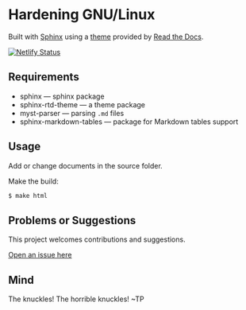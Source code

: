 # Hardening GNU/Linux

Built with [Sphinx](https://www.sphinx-doc.org) using a [theme](https://github.com/readthedocs/sphinx_rtd_theme) provided
by [Read the Docs](https://readthedocs.org/).

[![Netlify Status](https://api.netlify.com/api/v1/badges/4a611210-cff9-4097-b6b1-bd4bdb8e126a/deploy-status)](https://app.netlify.com/sites/cute-tartufo-4e9ce9/deploys)

## Requirements

* sphinx — sphinx package
* sphinx-rtd-theme — a theme package
* myst-parser — parsing `.md` files
* sphinx-markdown-tables — package for Markdown tables support

## Usage

Add or change documents in the source folder.

Make the build:
```bash
$ make html
```

## Problems or Suggestions

This project welcomes contributions and suggestions. 

[Open an issue here](https://github.com/tymyrddin/blue-linux/issues)

## Mind

The knuckles! The horrible knuckles! ~TP
